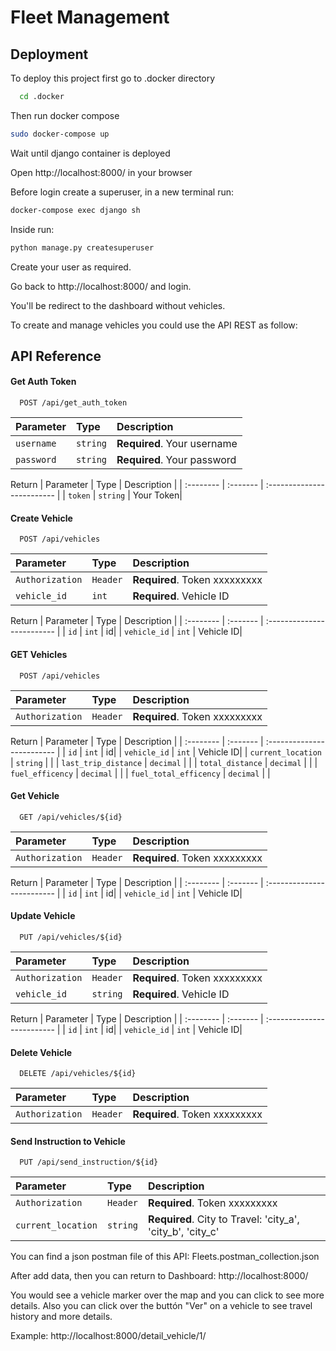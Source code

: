 
# Fleet Management




## Deployment

To deploy this project first go to .docker directory

```bash
  cd .docker
```

Then run docker compose
```bash
sudo docker-compose up
```
Wait until django container is deployed

Open http://localhost:8000/ in your browser

Before login create a superuser, in a new terminal run:
```bash
docker-compose exec django sh
```
Inside run:

```bash
python manage.py createsuperuser
```
Create your user as required.

Go back to http://localhost:8000/ and login.

You'll be redirect to the dashboard without vehicles.

To create and manage vehicles you could use the API REST as follow:


## API Reference

#### Get Auth Token

```http
  POST /api/get_auth_token
```

| Parameter | Type     | Description                |
| :-------- | :------- | :------------------------- |
| `username` | `string` | **Required**. Your username |
| `password` | `string` | **Required**. Your password |

Return
| Parameter | Type     | Description                |
| :-------- | :------- | :------------------------- |
| `token` | `string` | Your Token|


#### Create Vehicle

```http
  POST /api/vehicles
```

| Parameter | Type     | Description                |
| :-------- | :------- | :------------------------- |
| `Authorization` | `Header` | **Required**. Token xxxxxxxxx |
| `vehicle_id` | `int` | **Required**. Vehicle ID |

Return
| Parameter | Type     | Description                |
| :-------- | :------- | :------------------------- |
| `id` | `int` | id|
| `vehicle_id` | `int` | Vehicle ID|

#### GET Vehicles

```http
  POST /api/vehicles
```

| Parameter | Type     | Description                |
| :-------- | :------- | :------------------------- |
| `Authorization` | `Header` | **Required**. Token xxxxxxxxx |

Return
| Parameter | Type     | Description                |
| :-------- | :------- | :------------------------- |
| `id` | `int` | id|
| `vehicle_id` | `int` | Vehicle ID|
| `current_location` | `string` | |
| `last_trip_distance` | `decimal` | |
| `total_distance` | `decimal` | |
| `fuel_efficency` | `decimal` | |
| `fuel_total_efficency` | `decimal` | |



#### Get Vehicle

```http
  GET /api/vehicles/${id}
```

| Parameter | Type     | Description                       |
| :-------- | :------- | :-------------------------------- |
| `Authorization` | `Header` | **Required**. Token xxxxxxxxx |

Return
| Parameter | Type     | Description                |
| :-------- | :------- | :------------------------- |
| `id` | `int` | id|
| `vehicle_id` | `int` | Vehicle ID|



#### Update Vehicle

```http
  PUT /api/vehicles/${id}
```

| Parameter | Type     | Description                       |
| :-------- | :------- | :-------------------------------- |
| `Authorization` | `Header` | **Required**. Token xxxxxxxxx |
| `vehicle_id`      | `string` | **Required**. Vehicle ID |

Return
| Parameter | Type     | Description                |
| :-------- | :------- | :------------------------- |
| `id` | `int` | id|
| `vehicle_id` | `int` | Vehicle ID|


#### Delete Vehicle

```http
  DELETE /api/vehicles/${id}
```

| Parameter | Type     | Description                       |
| :-------- | :------- | :-------------------------------- |
| `Authorization` | `Header` | **Required**. Token xxxxxxxxx |


#### Send Instruction to Vehicle

```http
  PUT /api/send_instruction/${id}
```

| Parameter | Type     | Description                       |
| :-------- | :------- | :-------------------------------- |
| `Authorization` | `Header` | **Required**. Token xxxxxxxxx |
| `current_location`      | `string` | **Required**. City to Travel: 'city_a', 'city_b', 'city_c' |

You can find a json postman file of this API: Fleets.postman_collection.json


After add data, then you can return to Dashboard: http://localhost:8000/

You would see a vehicle marker over the map and you can click to see more details.
Also you can click over the buttón "Ver" on a vehicle to see travel history and more details.

Example: http://localhost:8000/detail_vehicle/1/

